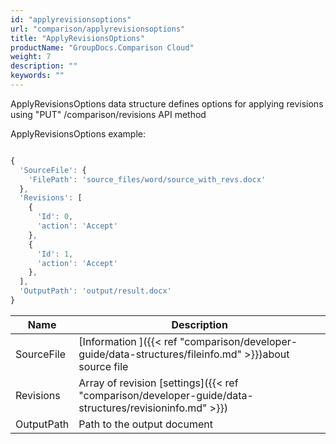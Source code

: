 ```yaml
---
id: "applyrevisionsoptions"
url: "comparison/applyrevisionsoptions"
title: "ApplyRevisionsOptions"
productName: "GroupDocs.Comparison Cloud"
weight: 7
description: ""
keywords: ""
---
```


ApplyRevisionsOptions data structure defines options for applying revisions using "PUT" /comparison/revisions API method

ApplyRevisionsOptions example:

```javascript

{
  'SourceFile': {
    'FilePath': 'source_files/word/source_with_revs.docx'
  },
  'Revisions': [
    {
      'Id': 0,
      'action': 'Accept'
    },
    {
      'Id': 1,
      'action': 'Accept'
    },
  ],
  'OutputPath': 'output/result.docx'
}

```

|Name|Description
|---|---
|SourceFile|[Information ]({{< ref "comparison/developer-guide/data-structures/fileinfo.md" >}})about source file
|Revisions|Array of revision [settings]({{< ref "comparison/developer-guide/data-structures/revisioninfo.md" >}})
|OutputPath|Path to the output document
